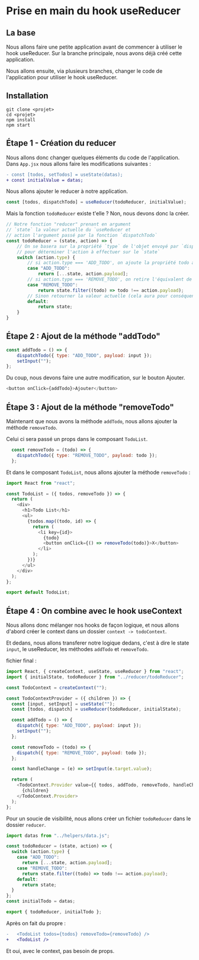 # Prise en main du hook useReducer

## La base

Nous allons faire une petite application avant de commencer à utiliser le hook useReducer.
Sur la branche principale, nous avons déjà créé cette application.

Nous allons ensuite, via plusieurs branches, changer le code de l'application pour utiliser le hook useReducer.

## Installation

```shell
git clone <projet>
cd <projet>
npm install
npm start
```

## Étape 1 - Création du reducer

Nous allons donc changer quelques éléments du code de l'application.
Dans `App.jsx` nous allons faire les modifications suivantes :

```diff
- const [todos, setTodos] = useState(datas);
+ const initialValue = datas;
```

Nous allons ajouter le reducer à notre application.
```js
const [todos, dispatchTodo] = useReducer(todoReducer, initialValue);
```

Mais la fonction `todoReducer` existe t'elle ? Non, nous devons donc la créer.

```js
// Notre fonction "reducer" prenant en argument
// `state` la valeur actuelle du `useReducer et
// action l'argument passé par la fonction `dispatchTodo`
const todoReducer = (state, action) => {
    // On se basera sur la propriété `type` de l'objet envoyé par `dispatchTodo`
    // pour déterminer l'action à effectuer sur le `state`
    switch (action.type) {
        // si action.type === 'ADD_TODO', on ajoute la propriété todo au `state`
        case "ADD_TODO":
            return [...state, action.payload];
        // si action.type === 'REMOVE_TODO', on retire l'équivalent de la propriété todo du `state`
        case "REMOVE_TODO":
            return state.filter((todo) => todo !== action.payload);
        // Sinon retourner la valeur actuelle (cela aura pour conséquence de ne pas réafficher le composant)
        default:
            return state;
    }
}
```

## Étape 2 : Ajout de la méthode "addTodo"

```js
const addTodo = () => {
    dispatchTodo({ type: "ADD_TODO", payload: input });
    setInput("");
};
```

Du coup, nous devons faire une autre modification, sur le bouton Ajouter.

```js
<button onClick={addTodo}>Ajouter</button>
```

## Étape 3 : Ajout de la méthode "removeTodo"

Maintenant que nous avons la méthode `addTodo`, nous allons ajouter la méthode `removeTodo`.

Celui ci sera passé un props dans le composant `TodoList`.

```js
  const removeTodo = (todo) => {
    dispatchTodo({ type: "REMOVE_TODO", payload: todo });
  };
```

Et dans le composant `TodoList`, nous allons ajouter la méthode `removeTodo` :

```js
import React from "react";

const TodoList = ({ todos, removeTodo }) => {
  return (
    <div>
      <h1>Todo List</h1>
      <ul>
        {todos.map((todo, id) => {
          return (
            <li key={id}>
              {todo}
              <button onClick={() => removeTodo(todo)}>X</button>
            </li>
          );
        })}
      </ul>
    </div>
  );
};

export default TodoList;
```

## Étape 4 : On combine avec le hook useContext

Nous allons donc mélanger nos hooks de façon logique, et nous allons d'abord créer le context dans un dossier `context -> todoContext`.

Et dedans, nous allons transferer notre logique dedans, c'est à dire le state `input`, le useReducer, les méthodes `addTodo` et `removeTodo`.

fichier final :
```js
import React, { createContext, useState, useReducer } from "react";
import { initialState, todoReducer } from "../reducer/todoReducer";

const TodoContext = createContext("");

const TodoContextProvider = ({ children }) => {
  const [input, setInput] = useState("");
  const [todos, dispatch] = useReducer(todoReducer, initialState);

  const addTodo = () => {
    dispatch({ type: "ADD_TODO", payload: input });
    setInput("");
  };

  const removeTodo = (todo) => {
    dispatch({ type: "REMOVE_TODO", payload: todo });
  };

  const handleChange = (e) => setInput(e.target.value);

  return (
    <TodoContext.Provider value={{ todos, addTodo, removeTodo, handleChange }}>
      {children}
    </TodoContext.Provider>
  );
};
```

Pour un soucie de visibilité, nous allons créer un fichier `todoReducer` dans le dossier `reducer`.

```js
import datas from "../helpers/data.js";

const todoReducer = (state, action) => {
  switch (action.type) {
    case "ADD_TODO":
      return [...state, action.payload];
    case "REMOVE_TODO":
      return state.filter((todo) => todo !== action.payload);
    default:
      return state;
  }
};
const initialTodo = datas;

export { todoReducer, initialTodo };
```

Après on fait du propre :
```diff
-   <TodoList todos={todos} removeTodo={removeTodo} />
+   <TodoList />
```

Et oui, avec le context, pas besoin de props.
